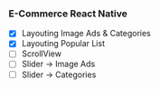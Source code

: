 ### E-Commerce React Native

- [x] Layouting Image Ads & Categories
- [x] Layouting Popular List
- [ ] ScrollView
- [ ] Slider -> Image Ads
- [ ] Slider -> Categories
